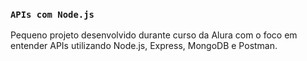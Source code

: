 ### `APIs com Node.js`

Pequeno projeto desenvolvido durante curso da Alura com o foco em entender APIs utilizando Node.js, Express, MongoDB e Postman. 

